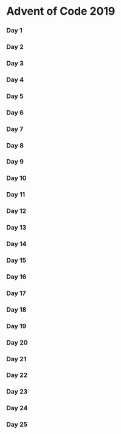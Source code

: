# Advent of Code 2019

### Day 1
### Day 2
### Day 3
### Day 4
### Day 5
### Day 6
### Day 7
### Day 8
### Day 9
### Day 10
### Day 11
### Day 12
### Day 13
### Day 14
### Day 15
### Day 16
### Day 17
### Day 18
### Day 19
### Day 20
### Day 21
### Day 22
### Day 23
### Day 24
### Day 25
